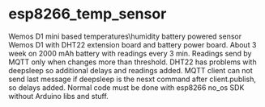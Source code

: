 # esp8266_temp_sensor
Wemos D1 mini based temperatures\humidity battery powered sensor 
Wemos D1 with DHT22 extension board and battery power board. About 3 week on 2000 mAh battery with readings every 3 min.
Readings send by MQTT only when changes more than threshold.
DHT22 has problems with deepsleep so additional delays and readings added.
MQTT client can not send last message if deepsleep is the nesxt command after client.publish, so delays added.
Normal code must be done with esp8266 no_os SDK without Arduino libs and stuff.

